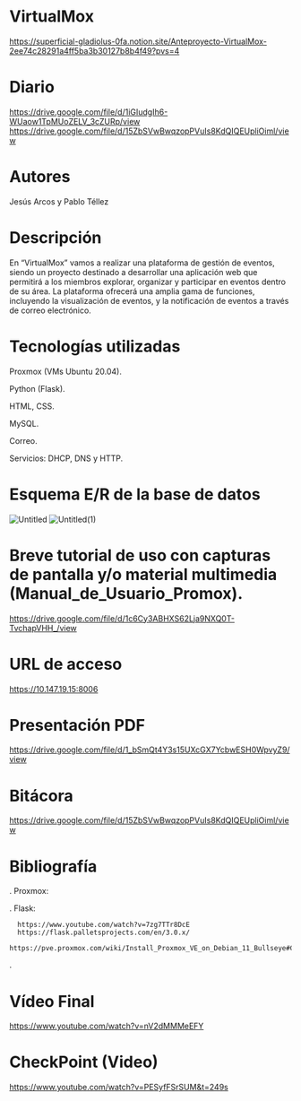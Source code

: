 # VirtualMox

https://superficial-gladiolus-0fa.notion.site/Anteproyecto-VirtualMox-2ee74c28291a4ff5ba3b30127b8b4f49?pvs=4

# Diario
https://drive.google.com/file/d/1iGIudgIh6-WUaow1TpMUoZELV_3cZURp/view
https://drive.google.com/file/d/15ZbSVwBwqzopPVuIs8KdQIQEUpliOiml/view

# Autores
Jesús Arcos y Pablo Téllez

# Descripción
En “VirtualMox” vamos a realizar una plataforma de gestión de eventos, siendo un proyecto destinado a desarrollar 
una aplicación web que permitirá a los miembros explorar, organizar y participar en eventos dentro de su área. 
La plataforma ofrecerá una amplia gama de funciones, incluyendo la visualización de eventos, y 
la notificación de eventos a través de correo electrónico. 

# Tecnologías utilizadas
Proxmox (VMs Ubuntu 20.04).

Python (Flask).

HTML, CSS.

MySQL.

Correo.

Servicios: DHCP, DNS y HTTP.

# Esquema E/R de la base de datos
![Untitled](https://github.com/PabloTellez/VirtualMox/assets/74043227/9dcbd569-d5b8-464e-956e-5096ee234b1d)
![Untitled(1)](https://github.com/PabloTellez/VirtualMox/assets/74043227/04de1a94-ee0c-48c2-9dd3-d8ac5eee2386)

# Breve tutorial de uso con capturas de pantalla y/o material multimedia (Manual_de_Usuario_Promox).
https://drive.google.com/file/d/1c6Cy3ABHXS62Lja9NXQ0T-TvchapVHH_/view

# URL de acceso
<!-- VPN PARA ENTRAR A PROMOX -->
<!-- En caso de que se quiera acceder, se debe avisar al anfitrión host, que soy yo, Pablo Téllez,
y ya os daría acceso, ya que tengo un dualboot con mi Windows, y si estoy en él, pues no se podrá acceder.-->
https://10.147.19.15:8006

# Presentación PDF
https://drive.google.com/file/d/1_bSmQt4Y3s15UXcGX7YcbwESH0WpvyZ9/view

# Bitácora
https://drive.google.com/file/d/15ZbSVwBwqzopPVuIs8KdQIQEUpliOiml/view

# Bibliografía

  . Proxmox:

  . Flask:

      https://www.youtube.com/watch?v=7zg7TTr8DcE
      https://flask.palletsprojects.com/en/3.0.x/
      https://pve.proxmox.com/wiki/Install_Proxmox_VE_on_Debian_11_Bullseye#Connect_to_the_Proxmox_VE_web_interface
      

  . 

# Vídeo Final
https://www.youtube.com/watch?v=nV2dMMMeEFY

# CheckPoint (Video)

https://www.youtube.com/watch?v=PESyfFSrSUM&t=249s




